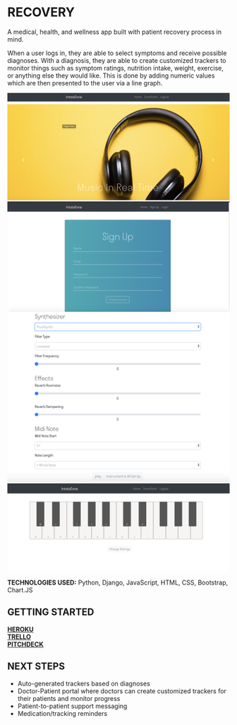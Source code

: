 # RECOVERY

A medical, health, and wellness app built with patient recovery process in mind. 

When a user logs in, they are able to select symptoms and receive possible diagnoses. With a diagnosis, they are able to create customized trackers to monitor things such as symptom ratings, nutrition intake, weight, exercise, or anything else they would like. This is done by adding numeric values which are then presented to the user via a line graph.

<img src="/images/landingpage.png">

<img src="/images/signuppage.png">

<img src="/images/instrumentspage.png">

<img src="/images/pianopage.png">

<b>TECHNOLOGIES USED:</b> Python, Django, JavaScript, HTML, CSS, Bootstrap, Chart.JS

## GETTING STARTED

[<b>HEROKU</b>](https://recovery-tracker-app.herokuapp.com/)
<br>
[<b>TRELLO</b>](https://trello.com/b/uG9P0yHg/recovery)
<br>
[<b>PITCHDECK</b>](https://docs.google.com/presentation/d/1K5ZJkF4MmetE6jlGCA4KSX09QP7zpad-oKhemmi836Q/edit#slide=id.p)


## NEXT STEPS

- Auto-generated trackers based on diagnoses
- Doctor-Patient portal where doctors can create customized trackers for their patients and monitor progress
- Patient-to-patient support messaging
- Medication/tracking reminders
